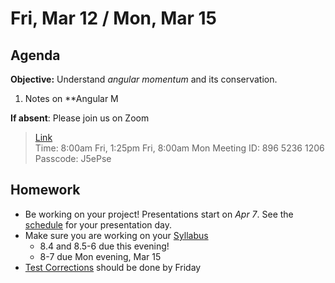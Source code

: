 Fri, Mar 12 / Mon, Mar 15
==================  
  
Agenda  
---------  
**Objective:** Understand *angular momentum* and its conservation.

1. Notes on **Angular M

**If absent**: Please join us on Zoom

> [Link](https://us02web.zoom.us/j/89652361206?pwd=L3ZYQzBGNitFK0J6K1M4Nk1iM1dYQT09)  
> Time: 8:00am Fri, 1:25pm Fri, 8:00am Mon
> Meeting ID: 896 5236 1206  
> Passcode: J5ePse 

Homework   
-------------  
- Be working on your project! Presentations start on *Apr 7*.  See the [schedule][sched] for your presentation day.	
- Make sure you are working on your [Syllabus]
	- 8.4 and 8.5-6 due this evening!
	- 8-7 due Mon evening, Mar 15
- [Test Corrections][correct] should be done by Friday

[sched]: https://avoncsc-my.sharepoint.com/:x:/g/personal/zjrohrbach_avon-schools_org/EVMXHFfIjQJDml8sDSyMeYsBLcV4ZCg-pDrGaicpsu_iBQ?e=RfXTgy
[syllabus]: https://avon.schoology.com/course/2624603229/materials?f=369843178
[correct]: https://avon.schoology.com/assignment/4731439922/
[8.4]: https://avon.schoology.com/assignment/4724385833/
<!--stackedit_data:
eyJoaXN0b3J5IjpbLTIzNDMwNzg1MiwxNzcwMDQ1NDMyLDY5Nj
kwMzkwOSwxNTU4MjE2MjUwLC0xNzkwMTYyNDM1LDQ5MTYxMzkw
MiwzODAxMjQ4ODksLTM0MDcwNjI3NywtMTYxNjA0NTI3NSw4Nz
gzMzg2MDYsLTE0Nzg3MTQwNTksMTY2NjU5MTE5NSw2NTI4MTUz
MzIsMzU3MzE1NDY5LDE1NjgwNDYwODEsLTc1MTY0Nzc0OCwtMT
g3NjQyMTc4OCwtMTgxMTU2MTQxMCwtNzg2MjczMzY5LC0xOTc3
NTg5MTE3XX0=
-->